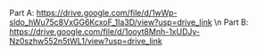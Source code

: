 Part A: https://drive.google.com/file/d/1wWp-sldo_hWu75c8VxGG6KcxoF_1Ia3D/view?usp=drive_link \n
Part B: https://drive.google.com/file/d/1ooyt8Mnh-1xUDJy-Nz0szhw552n5tWL1/view?usp=drive_link
